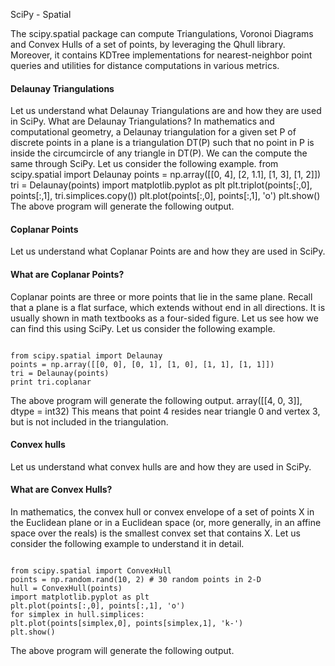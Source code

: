 
SciPy - Spatial




The scipy.spatial package can compute Triangulations, Voronoi Diagrams and Convex Hulls of a set of points, by leveraging the Qhull library. Moreover, it contains KDTree implementations for nearest-neighbor point queries and utilities for distance computations in various metrics.

#### Delaunay Triangulations
Let us understand what Delaunay Triangulations are and how they are used in SciPy.
What are Delaunay Triangulations?
In mathematics and computational geometry, a Delaunay triangulation for a given set P of discrete points in a plane is a triangulation DT(P) such that no point in P is inside the circumcircle of any triangle in DT(P).
We can the compute the same through SciPy. Let us consider the following example.
from scipy.spatial import Delaunay
points = np.array([[0, 4], [2, 1.1], [1, 3], [1, 2]])
tri = Delaunay(points)
import matplotlib.pyplot as plt
plt.triplot(points[:,0], points[:,1], tri.simplices.copy())
plt.plot(points[:,0], points[:,1], 'o')
plt.show()
The above program will generate the following output.
 
#### Coplanar Points
Let us understand what Coplanar Points are and how they are used in SciPy.

#### What are Coplanar Points?
Coplanar points are three or more points that lie in the same plane. Recall that a plane is a flat surface, which extends without end in all directions. It is usually shown in math textbooks as a four-sided figure.
Let us see how we can find this using SciPy. Let us consider the following example.
<pre><code>
from scipy.spatial import Delaunay
points = np.array([[0, 0], [0, 1], [1, 0], [1, 1], [1, 1]])
tri = Delaunay(points)
print tri.coplanar
</code></pre>

The above program will generate the following output.
array([[4, 0, 3]], dtype = int32)
This means that point 4 resides near triangle 0 and vertex 3, but is not included in the triangulation.

#### Convex hulls
Let us understand what convex hulls are and how they are used in SciPy.

#### What are Convex Hulls?
In mathematics, the convex hull or convex envelope of a set of points X in the Euclidean plane or in a Euclidean space (or, more generally, in an affine space over the reals) is the smallest convex set that contains X.
Let us consider the following example to understand it in detail.
<pre><code>
from scipy.spatial import ConvexHull
points = np.random.rand(10, 2) # 30 random points in 2-D
hull = ConvexHull(points)
import matplotlib.pyplot as plt
plt.plot(points[:,0], points[:,1], 'o')
for simplex in hull.simplices:
plt.plot(points[simplex,0], points[simplex,1], 'k-')
plt.show()
</code></pre>
The above program will generate the following output.
 

